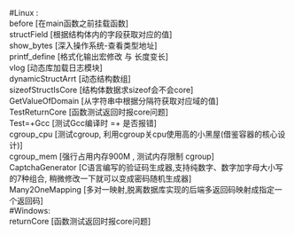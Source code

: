 #Linux :  
    before                          [在main函数之前挂载函数]  
    structField                     [根据结构体内的字段获取对应的值]  
    show_bytes                      [深入操作系统-查看类型地址]  
    printf_define                   [格式化输出宏修改 与 长度变长]  
    vlog                            [动态库加载日志模块]  
    dynamicStructArrt               [动态结构数组]  
    sizeofStructIsCore              [结构体数据求sizeof会不会core]  
    GetValueOfDomain                [从字符串中根据分隔符获取对应域的值]  
    TestReturnCore                  [函数测试返回时报core问题]  
    Test=+Gcc                       [测试Gcc编译时 =+ 是否报错]  
    cgroup_cpu                      [测试cgroup, 利用cgroup关cpu使用高的小黑屋(借鉴容器的核心设计)]  
    cgroup_mem                      [强行占用内存900M , 测试内存限制 cgroup]  
    CaptchaGenerator                [C语言编写的验证码生成器,支持纯数字、数字加字母大小写的7种组合, 稍微修改一下就可以变成密码随机生成器]  
    Many2OneMapping                 [多对一映射,脱离数据库实现的后端多返回码映射成指定一个返回码]  
#Windows:  
    returnCore                      [函数测试返回时报core问题]  
